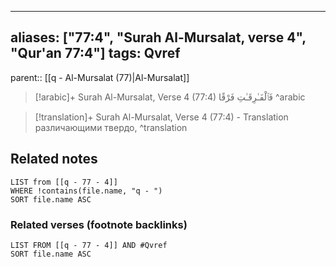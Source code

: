 
---
aliases: ["77:4", "Surah Al-Mursalat, verse 4", "Qur'an 77:4"]
tags: Qvref
---

parent:: [[q - Al-Mursalat (77)|Al-Mursalat]]

> [!arabic]+ Surah Al-Mursalat, Verse 4 (77:4)
> <span class="quran-arabic">فَٱلْفَـٰرِقَـٰتِ فَرْقًا</span>
^arabic

> [!translation]+ Surah Al-Mursalat, Verse 4 (77:4) - Translation
> различающими твердо,
^translation



## Related notes
```dataview
LIST from [[q - 77 - 4]]
WHERE !contains(file.name, "q - ")
SORT file.name ASC
```

### Related verses (footnote backlinks)
```dataview
LIST FROM [[q - 77 - 4]] AND #Qvref
SORT file.name ASC
```

